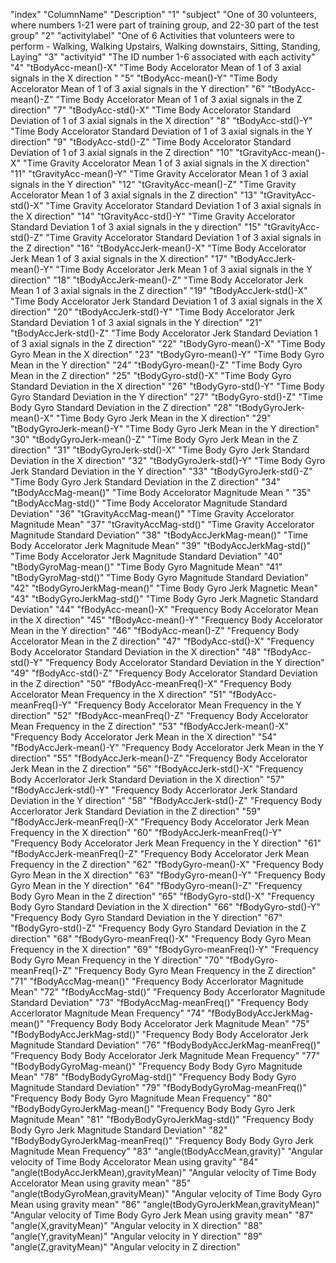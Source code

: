 "index" "ColumnName" "Description"
"1" "subject" "One of 30 volunteers, where numbers 1-21 were part of training group, and 22-30 part of the test group"
"2" "activitylabel" "One of 6 Activities that volunteers were to perform - Walking, Walking Upstairs, Walking downstairs, Sitting, Standing, Laying"
"3" "activityid" "The ID number 1-6 associated with each activity"
"4" "tBodyAcc-mean()-X" "Time Body Accelorator Mean of 1 of 3 axial signals in the X direction "
"5" "tBodyAcc-mean()-Y" "Time Body Accelorator Mean of 1 of 3 axial signals in the Y direction"
"6" "tBodyAcc-mean()-Z" "Time Body Accelorator Mean of 1 of 3 axial signals in the Z direction"
"7" "tBodyAcc-std()-X" "Time Body Accelorator Standard Deviation of 1 of 3 axial signals in the X direction"
"8" "tBodyAcc-std()-Y" "Time Body Accelorator Standard Deviation of 1 of 3 axial signals in the Y direction"
"9" "tBodyAcc-std()-Z" "Time Body Accelorator Standard Deviation of 1 of 3 axial signals in the Z direction"
"10" "tGravityAcc-mean()-X" "Time Gravity Accelorator Mean 1 of 3 axial signals in the X direction"
"11" "tGravityAcc-mean()-Y" "Time Gravity Accelorator Mean 1 of 3 axial signals in the Y direction"
"12" "tGravityAcc-mean()-Z" "Time Gravity Accelorator Mean 1 of 3 axial signals in the Z direction"
"13" "tGravityAcc-std()-X" "Time Gravity Accelorator Standard Deviation 1 of 3 axial signals in the X direction"
"14" "tGravityAcc-std()-Y" "Time Gravity Accelorator Standard Deviation 1 of 3 axial signals in the y direction"
"15" "tGravityAcc-std()-Z" "Time Gravity Accelorator Standard Deviation 1 of 3 axial signals in the Z direction"
"16" "tBodyAccJerk-mean()-X" "Time Body Accelorator Jerk Mean 1 of 3 axial signals in the X direction"
"17" "tBodyAccJerk-mean()-Y" "Time Body Accelorator Jerk Mean 1 of 3 axial signals in the Y direction"
"18" "tBodyAccJerk-mean()-Z" "Time Body Accelorator Jerk Mean 1 of 3 axial signals in the Z direction"
"19" "tBodyAccJerk-std()-X" "Time Body Accelorator Jerk Standard Deviation 1 of 3 axial signals in the X direction"
"20" "tBodyAccJerk-std()-Y" "Time Body Accelorator Jerk Standard Deviation 1 of 3 axial signals in the Y direction"
"21" "tBodyAccJerk-std()-Z" "Time Body Accelorator Jerk Standard Deviation 1 of 3 axial signals in the Z direction"
"22" "tBodyGyro-mean()-X" "Time Body Gyro Mean in the X direction"
"23" "tBodyGyro-mean()-Y" "Time Body Gyro Mean in the Y direction"
"24" "tBodyGyro-mean()-Z" "Time Body Gyro Mean in the Z direction"
"25" "tBodyGyro-std()-X" "Time Body Gyro Standard Deviation in the X direction"
"26" "tBodyGyro-std()-Y" "Time Body Gyro Standard Deviation in the Y direction"
"27" "tBodyGyro-std()-Z" "Time Body Gyro Standard Deviation in the Z direction"
"28" "tBodyGyroJerk-mean()-X" "Time Body Gyro Jerk Mean in the X direction"
"29" "tBodyGyroJerk-mean()-Y" "Time Body Gyro Jerk Mean in the Y direction"
"30" "tBodyGyroJerk-mean()-Z" "Time Body Gyro Jerk Mean in the Z direction"
"31" "tBodyGyroJerk-std()-X" "Time Body Gyro Jerk Standard Deviation in the X direction"
"32" "tBodyGyroJerk-std()-Y" "Time Body Gyro Jerk Standard Deviation in the Y direction"
"33" "tBodyGyroJerk-std()-Z" "Time Body Gyro Jerk Standard Deviation in the Z direction"
"34" "tBodyAccMag-mean()" "Time Body Accelorator Magnitude Mean " 
"35" "tBodyAccMag-std()" "Time Body Accelorator Magnitude Standard Deviation"
"36" "tGravityAccMag-mean()" "Time Gravity Accelorator Magnitude Mean"
"37" "tGravityAccMag-std()" "Time Gravity Accelorator Magnitude Standard Deviation"
"38" "tBodyAccJerkMag-mean()" "Time Body Accelorator Jerk Magnitude Mean"
"39" "tBodyAccJerkMag-std()" "Time Body Accelorator Jerk Magnitude Standard Deviation"
"40" "tBodyGyroMag-mean()" "Time Body Gyro Magnitude Mean"
"41" "tBodyGyroMag-std()" "Time Body Gyro Magnitude Standard Deviation"
"42" "tBodyGyroJerkMag-mean()" "Time Body Gyro Jerk Magnetic Mean"
"43" "tBodyGyroJerkMag-std()" "Time Body Gyro Jerk Magnetic Standard Deviation"
"44" "fBodyAcc-mean()-X" "Frequency Body Accelorator Mean in the X direction"
"45" "fBodyAcc-mean()-Y" "Frequency Body Accelorator Mean in the Y direction"
"46" "fBodyAcc-mean()-Z" "Frequency Body Accelorator Mean in the Z direction"
"47" "fBodyAcc-std()-X" "Frequency Body Accelorator Standard Deviation in the X direction"
"48" "fBodyAcc-std()-Y" "Frequency Body Accelorator Standard Deviation in the Y direction"
"49" "fBodyAcc-std()-Z" "Frequency Body Accelorator Standard Deviation in the Z direction"
"50" "fBodyAcc-meanFreq()-X" "Frequency Body Accelorator Mean Frequency in the X direction"
"51" "fBodyAcc-meanFreq()-Y" "Frequency Body Accelorator Mean Frequency in the Y direction"
"52" "fBodyAcc-meanFreq()-Z" "Frequency Body Accelorator Mean Frequency in the Z direction"
"53" "fBodyAccJerk-mean()-X" "Frequency Body Accelorator Jerk Mean in the X direction"
"54" "fBodyAccJerk-mean()-Y" "Frequency Body Accelorator Jerk Mean in the Y direction"
"55" "fBodyAccJerk-mean()-Z" "Frequency Body Accelorator Jerk Mean in the Z direction"
"56" "fBodyAccJerk-std()-X" "Frequency Body Accerlorator Jerk Standard Deviation in the X direction"
"57" "fBodyAccJerk-std()-Y" "Frequency Body Accerlorator Jerk Standard Deviation in the Y direction"
"58" "fBodyAccJerk-std()-Z" "Frequency Body Accerlorator Jerk Standard Deviation in the Z direction"
"59" "fBodyAccJerk-meanFreq()-X" "Frequency Body Accelorator Jerk Mean Frequency in the X direction"
"60" "fBodyAccJerk-meanFreq()-Y" "Frequency Body Accelorator Jerk Mean Frequency in the Y direction"
"61" "fBodyAccJerk-meanFreq()-Z" "Frequency Body Accelorator Jerk Mean Frequency in the Z direction"
"62" "fBodyGyro-mean()-X" "Frequency Body Gyro Mean in the X direction"
"63" "fBodyGyro-mean()-Y" "Frequency Body Gyro Mean in the Y direction"
"64" "fBodyGyro-mean()-Z" "Frequency Body Gyro Mean in the Z direction"
"65" "fBodyGyro-std()-X" "Frequency Body Gyro Standard Deviation in the X direction"
"66" "fBodyGyro-std()-Y" "Frequency Body Gyro Standard Deviation in the Y direction"
"67" "fBodyGyro-std()-Z" "Frequency Body Gyro Standard Deviation in the Z direction"
"68" "fBodyGyro-meanFreq()-X" "Frequency Body Gyro Mean Frequency in the X direction"
"69" "fBodyGyro-meanFreq()-Y" "Frequency Body Gyro Mean Frequency in the Y direction"
"70" "fBodyGyro-meanFreq()-Z" "Frequency Body Gyro Mean Frequency in the Z direction"
"71" "fBodyAccMag-mean()" "Frequency Body Accerlorator Magnitude Mean"
"72" "fBodyAccMag-std()" "Frequency Body Accerlorator Magnitude Standard Deviation"
"73" "fBodyAccMag-meanFreq()" "Frequency Body Accerlorator Magnitude Mean Frequency"
"74" "fBodyBodyAccJerkMag-mean()" "Frequency Body Body Accelorator Jerk Magnitude Mean"
"75" "fBodyBodyAccJerkMag-std()" "Frequency Body Body Accelorator Jerk Magnitude Standard Deviation"
"76" "fBodyBodyAccJerkMag-meanFreq()" "Frequency Body Body Accelorator Jerk Magnitude Mean Frequency"
"77" "fBodyBodyGyroMag-mean()" "Frequency Body Body Gyro Magnitude Mean"
"78" "fBodyBodyGyroMag-std()" "Frequency Body Body Gyro Magnitude Standard Deviation"
"79" "fBodyBodyGyroMag-meanFreq()" "Frequency Body Body Gyro Magnitude Mean Frequency"
"80" "fBodyBodyGyroJerkMag-mean()" "Frequency Body Body Gyro Jerk Magnitude Mean"
"81" "fBodyBodyGyroJerkMag-std()" "Frequency Body Body Gyro Jerk Magnitude Standard Deviation"
"82" "fBodyBodyGyroJerkMag-meanFreq()" "Frequency Body Body Gyro Jerk Magnitude Mean Frequency"
"83" "angle(tBodyAccMean,gravity)" "Angular velocity of Time Body Accelorator Mean using gravity"
"84" "angle(tBodyAccJerkMean),gravityMean)" "Angular velocity of Time Body Accelorator Mean using gravity mean"
"85" "angle(tBodyGyroMean,gravityMean)" "Angular velocity of Time Body Gyro Mean using gravity mean"
"86" "angle(tBodyGyroJerkMean,gravityMean)" "Angular velocity of Time Body Gyro Jerk Mean using gravity mean"
"87" "angle(X,gravityMean)" "Angular velocity in X direction"
"88" "angle(Y,gravityMean)" "Angular velocity in Y direction"
"89" "angle(Z,gravityMean)" "Angular velocity in Z direction"
